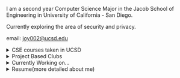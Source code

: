 I am a second year Computer Science Major in the Jacob School of Engineering in University of California - San Diego. 

Currently exploring the area of security and privacy.

email: <joy002@ucsd.edu>

<details><summary>CSE courses taken in UCSD</summary>
<p>

* CSE 8A

* CSE 8B

* CSE 12

* CSE 15L

* CSE 20

* CSE 21

* CSE 30

</p>
</details>

<details><summary>Project Based Clubs</summary>
<p>

* Triton Solar Car Team
* TritonHacks

</p>
</details>

<details><summary>Currently Working on...</summary>
<p>

* Research with Dr. Munyaka
* Tutor in CSE 15L

</p>
</details>

<details><summary>Resume(more detailed about me)</summary>
<p>


</p>
</details>